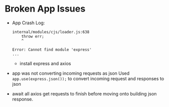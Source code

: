 # Broken App Issues
* App Crash Log:
    ```
    internal/modules/cjs/loader.js:638
        throw err;
        ^

    Error: Cannot find module 'express'
    ...
    ```
    * install express and axios

* app was not converting incoming requests as json
    Used `app.use(express.json());` to convert incoming request and responses to json

* await all axios get requests to finish before moving onto building json response.

